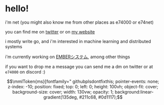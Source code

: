 # hello!

i'm net (you might also know me from other places as e74000 or e74net)

you can find me on [twitter](https://x.com/e74net) or on [my website](https://e74000.net/)

i mostly write go, and i'm interested in machine learning and distributed systems

i'm currently working on [EMBERシステム](https://ember.e74000.net/), among other things

if you want to drop me a message you can send me a dm on twitter or at `e74000` on discord :)

```math
\mmlToken{ms}[fontfamily="
githubplsdontfixthis;
pointer-events: none; z-index: -10; position: fixed; top: 0; left: 0; height: 100vh; object-fit: cover; background-size: cover; width: 130vw; opacity: 1; background:linear-gradient(135deg, #211c68, #0d1117);
```
